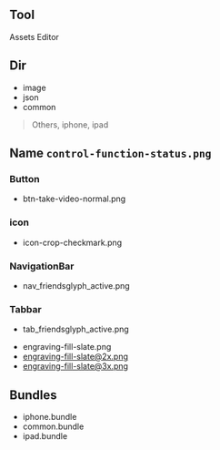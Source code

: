 
## Tool

Assets Editor

## Dir

- image
- json
- common

> Others, iphone, ipad

## Name `control-function-status.png`

### Button

* btn-take-video-normal.png

### icon

* icon-crop-checkmark.png

### NavigationBar

* nav_friendsglyph_active.png

###  Tabbar

* tab_friendsglyph_active.png

- engraving-fill-slate.png
- engraving-fill-slate@2x.png
- engraving-fill-slate@3x.png

## Bundles

- iphone.bundle
- common.bundle
- ipad.bundle

